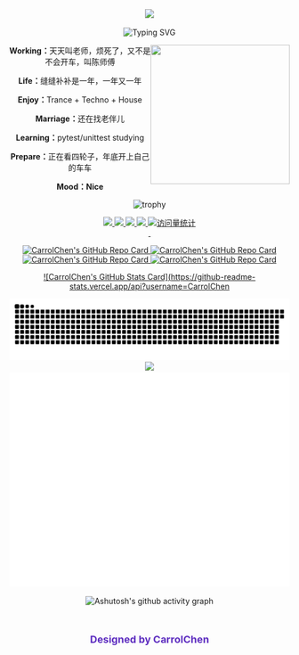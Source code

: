 <!--头部敲代码的图片-->
<div align="center">
  <picture>
    <source media="(prefers-color-scheme: dark)" srcset="https://cdn.jsdelivr.net/gh/sun0225SUN/sun0225SUN/assets/images/coding.gif" />
    <source media="(prefers-color-scheme: light)" srcset="https://cdn.jsdelivr.net/gh/sun0225SUN/sun0225SUN/assets/images/developer.svg" height="400px" />
    <img src="https://cdn.jsdelivr.net/gh/sun0225SUN/sun0225SUN/assets/images/coding.gif" />
  </picture>

<!--滑行字体效果-->  
![Typing SVG](https://readme-typing-svg.demolab.com?font=Fira+Code&size=30&duration=3000&pause=1000&color=5E2EC0E9&background=52DAA200&center=true&vCenter=true&width=435&height=100&lines=Give+Me+Five;Let's+Do+It;%E6%84%BF%E4%BD%A0%E5%87%BA%E8%B5%B0%E5%8D%8A%E7%94%9F%EF%BC%8C%E5%BD%92%E6%9D%A5%E4%BB%8D%E6%98%AF%E5%B0%91%E5%B9%B4)

<img align="right" width="250" height="250" src="http://bucketpicture.19950628.xyz/picture/2025/Souvenir.jpg" />
<p><strong>Working：</strong>天天叫老师，烦死了，又不是不会开车，叫陈师傅</p>
<p><strong>Life：</strong>缝缝补补是一年，一年又一年</p>
<p><strong>Enjoy：</strong>Trance + Techno + House</p>
<p><strong>Marriage：</strong>还在找老伴儿</p>
<p><strong>Learning：</strong>pytest/unittest studying</p>
<p><strong>Prepare：</strong>正在看四轮子，年底开上自己的车车</p>
<p><strong>Mood：Nice</strong></p>


<!--GitHub资料奖杯部分-->
![trophy](https://github-profile-trophy.vercel.app/?username=ryo-ma&theme=dracula&column=-1&margin-h=20&margin-w=20&no-bg=false)

<!--小样式-->
<div>
  <a href="https://blog.19950628.xyz">
    <img src="https://img.shields.io/badge/Website-Blog-8c36db" />
  <img src="https://img.shields.io/badge/-HTML5-E34F26?style=flat-square&logo=html5&logoColor=white" /> 
  <img src="https://img.shields.io/badge/-CSS3-1572B6?style=flat-square&logo=css3" /> 
  <img src="https://img.shields.io/badge/-JavaScript-oringe?style=flat-square&logo=javascript" />
  <img src="https://komarev.com/ghpvc/?username=CarrolChen&label=Views&color=orange&style=flat" alt="访问量统计" />
</div>

<!--理工男的空格审美-->
<div>&nbsp;</div>
      
<!--仓库卡片部分-->
![CarrolChen's GitHub Repo Card](https://github-readme-stats.vercel.app/api/pin/?username=CarrolChen&show_owner=true&repo=nps&description_lines_count=3&theme=yeblu)
![CarrolChen's GitHub Repo Card](https://github-readme-stats.vercel.app/api/pin/?username=CarrolChen&show_owner=true&repo=Sing-box&description_lines_count=3&theme=ambient_gradient)
![CarrolChen's GitHub Repo Card](https://github-readme-stats.vercel.app/api/pin/?username=CarrolChen&show_owner=true&repo=Web-Navigation-Page&description_lines_count=3&theme=rose)
![CarrolChen's GitHub Repo Card](https://github-readme-stats.vercel.app/api/pin/?username=CarrolChen&show_owner=true&repo=nginx-proxy-manager-zh&description_lines_count=3&theme=solarized-light)

<!--如果遇到无法将图片靠边显示，可以使用以下方法：-->
<!-- 
<a href="https://github.com/CarrolChen/Synology-Guide">
  <img align="center" src="https://github-readme-stats.vercel.app/api/pin/?username=CarrolChen&repo=Synology-Guide"/>
</a> 
-->

<!--Github统计信息部分-->
![CarrolChen's GitHub Stats Card](https://github-readme-stats.vercel.app/api?username=CarrolChen

<!--加载贪吃蛇效果-->
<picture>
  <source media="(prefers-color-scheme: dark)" srcset="https://raw.githubusercontent.com/CarrolChen/CarrolChen/output/github-contribution-grid-snake-dark.svg">
  <source media="(prefers-color-scheme: light)" srcset="https://raw.githubusercontent.com/CarrolChen/CarrolChen/output/github-contribution-grid-snake.svg">
  <img alt="github contribution grid snake animation" src="https://raw.githubusercontent.com/CarrolChen/CarrolChen/output/github-contribution-grid-snake.svg">
</picture>

<!--Language统计信息部分-->
<img src="https://github-readme-stats.vercel.app/api/top-langs/?username=CarrolChen&card_width=800&height=200&langs_count=8&layout=donut-vertical" align="light"/>

<!--Metrics统计信息部分-->
<img src="/github-metrics.svg" alt="Metrics" width="800">

<!--Github活动统计图-->
![Ashutosh's github activity graph](https://github-readme-activity-graph.vercel.app/graph?username=CarrolChen&theme=dracula)

<!--专属-->
<div style="text-align: center; margin: 50px 0;">
  <strong style="color: #5E2EC0; font-size: 18px;">Designed by CarrolChen</strong>
</div>
